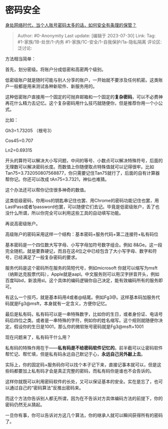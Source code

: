 # 密码安全
[身处网络时代，当个人账号密码太多的话，如何安全有条理的保管？](https://www.zhihu.com/question/22485083/answer/3132193534)

> Author: #0-Anonymity
> Last update: [编辑于 2023-07-30]
> Link:
> Tag: #1-家族/1B-处世/1-内务 #1-家族/1C-安全/1-自我保护/1a-隐私隔离 
> 评论区:
> 泛讨论:

方法相当简单：

首先，划分密级。将账户分成低密和高密两个级别。

低密级账户就是随时可能与别人分享的账户，一开始就不要涉及任何机密。这类账户一般都是用来测试各种新软件、新服务用的。

这种低密账户直接用一个固定的可抛弃邮箱和一个固定的**复杂密码**，可以不必费神再花什么精力去记忆。这个复杂密码用什么技巧就随便你，但是推荐你用一个小公式。

比如：

Gh3=1.73205 （根号3）

Cos45=0.707

Ln2=0.69315

开头的算符可以解决大小写问题，中间的等号、小数点可以解决特殊符号，后面的无理数可以解决密码长度。而数值上你随便取点特殊值就可以记得很牢。比如 Tan75=3.732050807568877，你只需要记住Tan75就行了，后面的自有计算器帮你记。你还可以改成 tAn75=3.7321，神仙也难猜。

这个办法还可以帮你记住很多神奇的数值。

这类低级密码，你用ios的钥匙串记住也罢、用Chrome的密码功能记住也罢，用LastPass或者1password也罢，可以随便它们去记。毕竟是低密级账户，丢了也没什么所谓，所以你完全可以利用这些工具的自动填写功能。

再说高密级账户。

高级账户的密码采用这样一个结构：基本密码+服务代码+第二连接符+私有码位

基本密码是一个四位数大写字母、小写字母加符号数字组合。例如 8&Ge。这一段完全随机，就是要靠硬记，而且在这4位之中已经包含了大小写字母、数字和符号，已经满足了一般复杂密码的要求。

服务代码是这个密码所在服务的简短代号，例如microsoft 你就可以缩写为msft（纳斯达克股票代码），Apple就是aapl。中文服务则可以用汉字拼音开头，例如百度叫bd，新浪用sl。这个具体的编码逻辑你自己决定，能有效编码所有的服务即可。

有这么一个技巧，就是基本码用4或者@结尾。例如Fg3@。这样基本码加服务代码就是Fg3@msft，本身就有一定含义，方便你记忆。

最后是私有码，私有码可以是一串特殊数字，比如你的生日，或者身份证、电话号码后四位之类。或者是一串特殊的字符，例如你的姓名缩写。这个规则就随便你决定。假设你的生日是1001，那么你的微软账号密码就是Fg3@msft+1001

现在问题来了，私有码干什么用？

私有码的特殊作用在于——**私有码是不给密码软件记忆的**。前半截可以让密码软件帮忙记、帮忙填，但是私有码永远自己默记于心，**永远自己另外敲上去**。

实际上，你的固定码+服务码你可以找个本子记下来，直接记事本就可以，但是这些码都要加上私有码才会是真正完整的密码，而私有码你是谁也不会告诉的。

这样你就既可以利用密码软件的长处，又可以保证基本的安全。实在是忘了，也可以通过自己的“密码算法”反推出密码来。

而这个方法你告诉别人都无所谓，因为在不告诉对方具体编码方法的前提下，你的密码仍然无从猜起。

一旦你有事，你可以告诉对方这几个算法，你的继承人就可以瞬间获得所有的密码了。